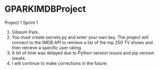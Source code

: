 # GPARKIMDBProject

Project 1 Sprint 1

1. Gibeom Park.
2. You must create secrets.py and enter your own key. The project will connect to the IMDB API to retrieve a list of the top 250 TV shows and then retrieve a specific user rating.
3. A lot of time was delayed due to Python version issues and pip version issues.
4. I will continue to make corrections in the future.
